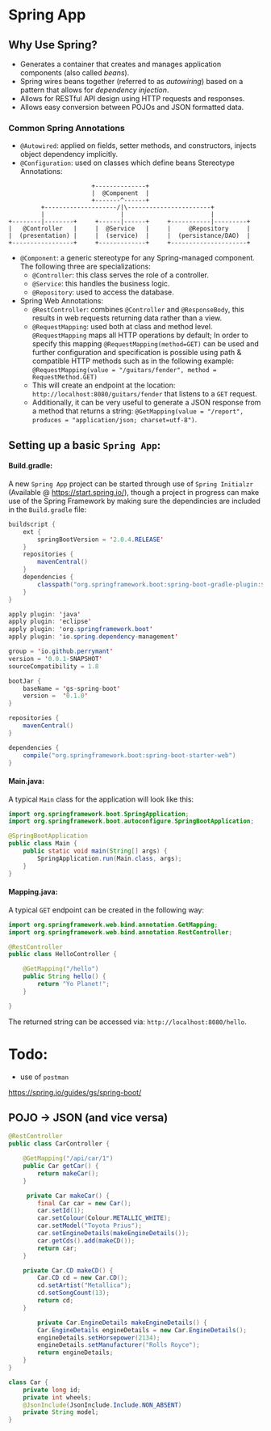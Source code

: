 # Spring App

## Why Use Spring?

- Generates a container that creates and manages application components (also called *beans*).
- Spring wires beans together (referred to as *autowiring*) based on a pattern that allows for *dependency injection*.
- Allows for RESTful API design using HTTP requests and responses.
- Allows easy conversion between POJOs and JSON formatted data.

### Common Spring Annotations

- `@Autowired`: applied on fields, setter methods, and constructors, injects object dependency implicitly.
- `@Configuration`: used on classes which define beans
Stereotype Annotations:
```
                       +--------------+
                       |  @Component  |
                       +-------^------+
         +--------------------/|\-----------------------+
         |                     |                        |
+--------|--------+     +------|------+     +-----------|---------+
|   @Controller   |     |  @Service   |     |     @Repository     |
|  (presentation) |     |  (service)  |     |  (persistance/DAO)  |
+-----------------+     +-------------+     +---------------------+
```
- `@Component`: a generic stereotype for any Spring-managed component. The following three are specializations:
    - `@Controller`: this class serves the role of a controller.
    - `@Service`:  this handles the business logic.
    - `@Repository`: used to access the database.
- Spring Web Annotations:
    - `@RestController`: combines `@Controller` and `@ResponseBody`, this results in web requests returning data rather than a view.
    - `@RequestMapping`: used both at class and method level. `@RequestMapping` maps all HTTP operations by default; In order to specify this mapping `@RequestMapping(method=GET)` can be used and further configuration and specification is possible using path & compatible HTTP methods such as in the following example: `@RequestMapping(value = "/guitars/fender", method = RequestMethod.GET)`
    - This will create an endpoint at the location: `http://localhost:8080/guitars/fender` that listens to a `GET` request.
    - Additionally, it can be very useful to generate a JSON response from a method that returns a string: `@GetMapping(value = "/report", produces = "application/json; charset=utf-8")`.

## Setting up a basic `Spring App`:

#### Build.gradle:

A new `Spring App` project can be started through use of `Spring Initialzr` (Available @ https://start.spring.io/), though a project in progress can make use of the Spring Framework by making sure the dependincies are included in the `Build.gradle` file:
```java
buildscript {
    ext {
        springBootVersion = '2.0.4.RELEASE'
    }
    repositories {
        mavenCentral()
    }
    dependencies {
        classpath("org.springframework.boot:spring-boot-gradle-plugin:${springBootVersion}")
    }
}

apply plugin: 'java'
apply plugin: 'eclipse'
apply plugin: 'org.springframework.boot'
apply plugin: 'io.spring.dependency-management'

group = 'io.github.perrymant'
version = '0.0.1-SNAPSHOT'
sourceCompatibility = 1.8

bootJar {
    baseName = 'gs-spring-boot'
    version =  '0.1.0'
}

repositories {
    mavenCentral()
}

dependencies {
    compile("org.springframework.boot:spring-boot-starter-web")
}
```

#### Main.java:

A typical `Main` class for the application will look like this:
```java
import org.springframework.boot.SpringApplication;
import org.springframework.boot.autoconfigure.SpringBootApplication;

@SpringBootApplication
public class Main {
    public static void main(String[] args) {
        SpringApplication.run(Main.class, args);
    }
}
```

#### Mapping.java:

A typical `GET` endpoint can be created in the following way:
```java
import org.springframework.web.bind.annotation.GetMapping;
import org.springframework.web.bind.annotation.RestController;

@RestController
public class HelloController {

    @GetMapping("/hello")
    public String hello() {
        return "Yo Planet!";
    }

}
```
The returned string can be accessed via: `http://localhost:8080/hello`.

# Todo:

- use of `postman`

https://spring.io/guides/gs/spring-boot/

## POJO -> JSON (and vice versa)
```java
@RestController
public class CarController {

    @GetMapping("/api/car/1")
    public Car getCar() {
        return makeCar();
    }

     private Car makeCar() {
        final Car car = new Car();
        car.setId(1);
        car.setColour(Colour.METALLIC_WHITE);
        car.setModel("Toyota Prius");
        car.setEngineDetails(makeEngineDetails());
        car.getCds().add(makeCD());
        return car;
    }

    private Car.CD makeCD() {
        Car.CD cd = new Car.CD();
        cd.setArtist("Metallica");
        cd.setSongCount(13);
        return cd;
    }

        private Car.EngineDetails makeEngineDetails() {
        Car.EngineDetails engineDetails = new Car.EngineDetails();
        engineDetails.setHorsepower(2134);
        engineDetails.setManufacturer("Rolls Royce");
        return engineDetails;
    }
}

class Car {
    private long id;
    private int wheels;
    @JsonInclude(JsonInclude.Include.NON_ABSENT)
    private String model;
}
```


